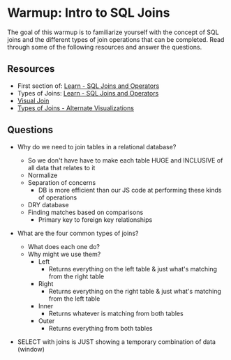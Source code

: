 # Warmup: Intro to SQL Joins

The goal of this warmup is to familiarize yourself with the concept of SQL joins and the different types of join operations that can be completed. Read through some of the following resources and answer the questions.

## Resources

* First section of: [Learn - SQL Joins and Operators](https://github.com/gSchool/sql-curriculum/blob/master/Joins.md) 
* Types of Joins: [Learn - SQL Joins and Operators](https://github.com/gSchool/sql-curriculum/blob/master/Joins.md#inner--left--right--full-outer-joins)
* [Visual Join](http://joins.spathon.com/)
* [Types of Joins - Alternate Visualizations](https://blog.jooq.org/2016/07/05/say-no-to-venn-diagrams-when-explaining-joins/)

## Questions

* Why do we need to join tables in a relational database?
  - So we don't have have to make each table HUGE and INCLUSIVE of all data that relates to it
  - Normalize
  - Separation of concerns
    * DB is more efficient than our JS code at performing these kinds of operations
  - DRY database
  - Finding matches based on comparisons
    * Primary key to foreign key relationships

* What are the four common types of joins?
  - What does each one do?
  - Why might we use them?
    * Left
      - Returns everything on the left table & just what's matching from the right table
    * Right
      - Returns everything on the right table & just what's matching from the left table
    * Inner
      - Returns whatever is matching from both tables
    * Outer
      - Returns everything from both tables

* SELECT with joins is JUST showing a temporary combination of data (window)